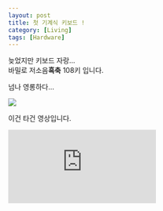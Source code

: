 ```yaml
---
layout: post
title: 첫 기계식 키보드 ! 
category: [Living]
tags: [Hardware]
---
```


늦었지만 키보드 자랑...  
바밀로 저소음**흑축** 108키 입니다.  

넘나 영롱하다...

<img src='https://jjjjerry.github.io/public/img/keyboard/vamilo.png'>


이건 타건 영상입니다.  

<iframe class="youtube" src='https://jjjjerry.github.io/public/img/keyboard/vamilo.mp4'  
 frameborder="0" allow="autoplay; encrypted-media" allowfullscreen></iframe>  
